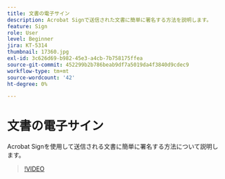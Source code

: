 ```yaml
---
title: 文書の電子サイン
description: Acrobat Signで送信された文書に簡単に署名する方法を説明します。
feature: Sign
role: User
level: Beginner
jira: KT-5314
thumbnail: 17360.jpg
exl-id: 3c626d69-b982-45e3-a4cb-7b758175ffea
source-git-commit: 452299b2b786beab9df7a5019da4f3840d9cdec9
workflow-type: tm+mt
source-wordcount: '42'
ht-degree: 0%

---
```


# 文書の電子サイン

Acrobat Signを使用して送信される文書に簡単に署名する方法について説明します。

>[!VIDEO](https://video.tv.adobe.com/v/344217?quality=12&learn=on&hidetitle=true)
